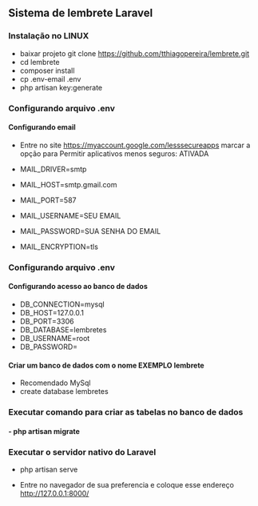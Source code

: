 ## Sistema de lembrete Laravel

### Instalação no LINUX

- baixar projeto git clone https://github.com/tthiagopereira/lembrete.git
- cd lembrete
- composer install
- cp .env-email .env
-  php artisan key:generate

### Configurando arquivo .env
#### Configurando email

- Entre no site https://myaccount.google.com/lesssecureapps marcar a opção para Permitir aplicativos menos seguros: ATIVADA

- MAIL_DRIVER=smtp
- MAIL_HOST=smtp.gmail.com
- MAIL_PORT=587
- MAIL_USERNAME=SEU EMAIL
- MAIL_PASSWORD=SUA SENHA DO EMAIL
- MAIL_ENCRYPTION=tls

### Configurando arquivo .env
#### Configurando acesso ao banco de dados

- DB_CONNECTION=mysql
- DB_HOST=127.0.0.1
- DB_PORT=3306
- DB_DATABASE=lembretes
- DB_USERNAME=root
- DB_PASSWORD=

#### Criar um banco de dados com o nome EXEMPLO lembrete

- Recomendado MySql 
- create database lembretes

### Executar comando para criar as tabelas no banco de dados

#### - php artisan migrate

### Executar o servidor nativo do Laravel

- php artisan serve

- Entre no navegador de sua preferencia e coloque esse endereço http://127.0.0.1:8000/